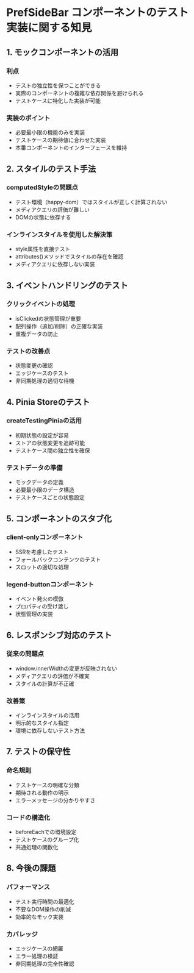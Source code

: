 # PrefSideBar コンポーネントのテスト実装に関する知見

## 1. モックコンポーネントの活用

### 利点
- テストの独立性を保つことができる
- 実際のコンポーネントの複雑な依存関係を避けられる
- テストケースに特化した実装が可能

### 実装のポイント
- 必要最小限の機能のみを実装
- テストケースの期待値に合わせた実装
- 本番コンポーネントのインターフェースを維持

## 2. スタイルのテスト手法

### computedStyleの問題点
- テスト環境（happy-dom）ではスタイルが正しく計算されない
- メディアクエリの評価が難しい
- DOMの状態に依存する

### インラインスタイルを使用した解決策
- style属性を直接テスト
- attributes()メソッドでスタイルの存在を確認
- メディアクエリに依存しない実装

## 3. イベントハンドリングのテスト

### クリックイベントの処理
- isClickedの状態管理が重要
- 配列操作（追加/削除）の正確な実装
- 重複データの防止

### テストの改善点
- 状態変更の確認
- エッジケースのテスト
- 非同期処理の適切な待機

## 4. Pinia Storeのテスト

### createTestingPiniaの活用
- 初期状態の設定が容易
- ストアの状態変更を追跡可能
- テストケース間の独立性を確保

### テストデータの準備
- モックデータの定義
- 必要最小限のデータ構造
- テストケースごとの状態設定

## 5. コンポーネントのスタブ化

### client-onlyコンポーネント
- SSRを考慮したテスト
- フォールバックコンテンツのテスト
- スロットの適切な処理

### legend-buttonコンポーネント
- イベント発火の模倣
- プロパティの受け渡し
- 状態管理の実装

## 6. レスポンシブ対応のテスト

### 従来の問題点
- window.innerWidthの変更が反映されない
- メディアクエリの評価が不確実
- スタイルの計算が不正確

### 改善策
- インラインスタイルの活用
- 明示的なスタイル指定
- 環境に依存しないテスト方法

## 7. テストの保守性

### 命名規則
- テストケースの明確な分類
- 期待される動作の明示
- エラーメッセージの分かりやすさ

### コードの構造化
- beforeEachでの環境設定
- テストケースのグループ化
- 共通処理の関数化

## 8. 今後の課題

### パフォーマンス
- テスト実行時間の最適化
- 不要なDOM操作の削減
- 効率的なモック実装

### カバレッジ
- エッジケースの網羅
- エラー処理の検証
- 非同期処理の完全性確認